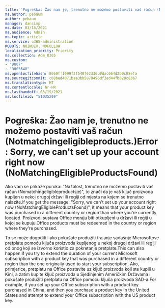 ```yaml
---
title: 'Pogreška: Žao nam je, trenutno ne možemo postaviti vaš račun (Notmatchingeligibleproducts.)'
ms.author: pebaum
author: pebaum
manager: dansimp
ms.date: 03/16/2021
ms.audience: Admin
ms.topic: article
ms.service: o365-administration
ROBOTS: NOINDEX, NOFOLLOW
localization_priority: Priority
ms.collection: Adm_O365
ms.custom:
- "9807"
- "9005648"
ms.openlocfilehash: 8660ff1099f2f540f62336b0dac664d2b0c08efa
ms.sourcegitcommit: c08bed4071baa3bb5879496df3ed44fb828c8367
ms.translationtype: MT
ms.contentlocale: hr-HR
ms.lasthandoff: 03/19/2021
ms.locfileid: "51035209"
---
```

# <a name="error-sorry-we-cant-set-up-your-account-right-now-nomatchingeligibleproductsfound"></a><span data-ttu-id="8f179-102">Pogreška: Žao nam je, trenutno ne možemo postaviti vaš račun (Notmatchingeligibleproducts.)</span><span class="sxs-lookup"><span data-stu-id="8f179-102">Error: Sorry, we can't set up your account right now (NoMatchingEligibleProductsFound)</span></span>

<span data-ttu-id="8f179-103">Ako vam se prikaže poruka: "Nažalost, trenutno ne možemo postaviti vaš račun (Nomatchingeligibleproductsje)", to znači da je vaš ključ proizvoda kupljen u nekoj drugoj državi ili regiji od mjesta na kojem se trenutno nalazite.</span><span class="sxs-lookup"><span data-stu-id="8f179-103">If you get the message: "Sorry, we can't set up your account right now (NoMatchingEligibleProductsFound)", it means that your product key was purchased in a different country or region than where you're currently located.</span></span> <span data-ttu-id="8f179-104">Proizvodi sustava Office moraju biti otkupljeni u državi ili regiji u kojoj se kupuju.</span><span class="sxs-lookup"><span data-stu-id="8f179-104">Office products must be redeemed in the country or region where they're purchased.</span></span>

<span data-ttu-id="8f179-105">To se može dogoditi i ako pokušate produžiti trajanje sadašnje Microsoftove pretplate pomoću ključa proizvoda kupljenog u nekoj drugoj državi ili regiji od onog koji se izvorno koristio za pokretanje pretplate.</span><span class="sxs-lookup"><span data-stu-id="8f179-105">This can also happen if you try to extend the duration of your current Microsoft subscription with a product key that was purchased in a different country or region than the one originally used to start your subscription.</span></span> <span data-ttu-id="8f179-106">Ako, primjerice, pretplatu na Office postavite uz ključ proizvoda koji ste kupili u Kini, a zatim kupite ključ proizvoda u Sjedinjenim Američkim Državama i pokušate produžiti pretplatu na Office pomoću ključa proizvoda SAD-a.</span><span class="sxs-lookup"><span data-stu-id="8f179-106">For example, if you set up your Office subscription with a product key purchased in China, and then you purchase a product key in the United States and attempt to extend your Office subscription with the US product key.</span></span>